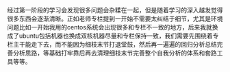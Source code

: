经过第一阶段的学习会发现很多问题会杂糅在一起，但是随着学习的深入越发觉得很多东西会逐渐清晰。正如老师专栏提到一开始不需要太纠结于细节，尤其是环境问题比如一开始我用的centos系统会出现很多和专栏不一致的地方，后来我就换成了ubuntu包括机器也换成双核机器尽量和专栏保持一致，我们需要先围绕着专栏主干能走下去，而不能因为细枝末节打退堂鼓，然后再一遍遍的回归分析总结完善分析思路，等基础打牢靠后再去清理细枝末节完善整个自我分析的体系和套路工具等等。
